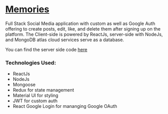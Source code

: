 # [Memories](https://memofied.netlify.app/)

Full Stack Social Media application with custom as well as Google Auth offering to create posts, edit, like, and delete them after signing up on the platform.
The Client-side is powered by ReactJs, server-side with NodeJs, and MongoDB atlas cloud services serve as a database.

You can find the server side code [here](https://github.com/shehroze-1122/memories-server-side)

### Technologies Used:

- ReactJs
- NodeJs
- Mongoose
- Redux for state management
- Material UI for styling
- JWT for custom auth
- React Google Login for mananging Google OAuth
